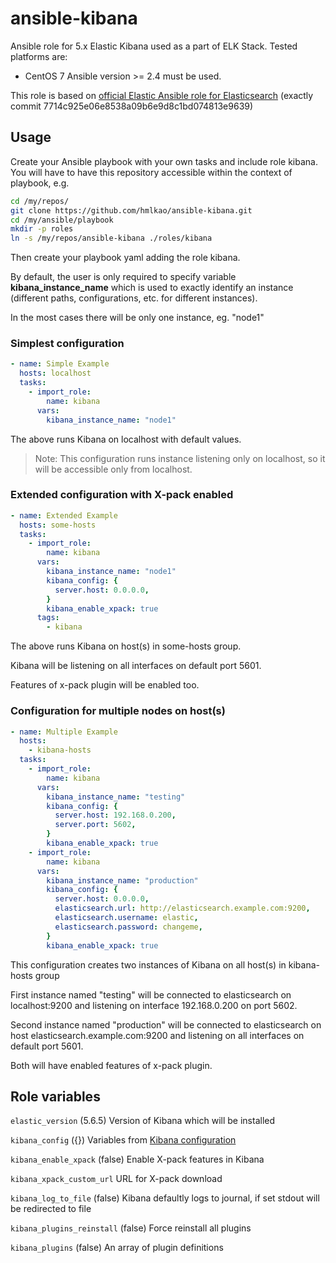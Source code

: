 # ansible-kibana
Ansible role for 5.x Elastic Kibana used as a part of ELK Stack.
Tested platforms are:
* CentOS 7
Ansible version >= 2.4 must be used.

This role is based on [official Elastic Ansible role for Elasticsearch](https://github.com/elastic/ansible-elasticsearch) (exactly commit 7714c925e06e8538a09b6e9d8c1bd074813e9639)

## Usage
Create your Ansible playbook with your own tasks and include role kibana. You will have to have this repository accessible within the context of playbook, e.g.

```bash
cd /my/repos/
git clone https://github.com/hmlkao/ansible-kibana.git
cd /my/ansible/playbook
mkdir -p roles
ln -s /my/repos/ansible-kibana ./roles/kibana
```

Then create your playbook yaml adding the role kibana.

By default, the user is only required to specify variable **kibana_instance_name** which is used to exactly identify an instance (different paths, configurations, etc. for different instances).

In the most cases there will be only one instance, eg. "node1"

### Simplest configuration
```yaml
- name: Simple Example
  hosts: localhost
  tasks:
    - import_role:
        name: kibana
      vars:
        kibana_instance_name: "node1"
```

The above runs Kibana on localhost with default values.

> Note: This configuration runs instance listening only on localhost, so it will be accessible only from localhost.

### Extended configuration with X-pack enabled
```yaml
- name: Extended Example
  hosts: some-hosts
  tasks:
    - import_role:
        name: kibana
      vars:
        kibana_instance_name: "node1"
        kibana_config: {
          server.host: 0.0.0.0,
        }
        kibana_enable_xpack: true
      tags:
        - kibana
```

The above runs Kibana on host(s) in some-hosts group.

Kibana will be listening on all interfaces on default port 5601.

Features of x-pack plugin will be enabled too.

### Configuration for multiple nodes on host(s)
```yaml
- name: Multiple Example
  hosts:
    - kibana-hosts
  tasks:
    - import_role:
        name: kibana
      vars:
        kibana_instance_name: "testing"
        kibana_config: {
          server.host: 192.168.0.200,
          server.port: 5602,
        }
        kibana_enable_xpack: true
    - import_role:
        name: kibana
      vars:
        kibana_instance_name: "production"
        kibana_config: {
          server.host: 0.0.0.0,
          elasticsearch.url: http://elasticsearch.example.com:9200,
          elasticsearch.username: elastic,
          elasticsearch.password: changeme,
        }
        kibana_enable_xpack: true
```

This configuration creates two instances of Kibana on all host(s) in kibana-hosts group

First instance named "testing" will be connected to elasticsearch on localhost:9200 and listening on interface 192.168.0.200 on port 5602.

Second instance named "production" will be connected to elasticsearch on host elasticsearch.example.com:9200 and listening on all interfaces on default port 5601.

Both will have enabled features of x-pack plugin.

## Role variables
`elastic_version` (5.6.5) Version of Kibana which will be installed

`kibana_config` ({}) Variables from [Kibana configuration](https://www.elastic.co/guide/en/kibana/current/settings.html)

`kibana_enable_xpack` (false) Enable X-pack features in Kibana

`kibana_xpack_custom_url` URL for X-pack download

`kibana_log_to_file` (false) Kibana defaultly logs to journal, if set stdout will be redirected to file

`kibana_plugins_reinstall` (false) Force reinstall all plugins

`kibana_plugins` (false) An array of plugin definitions
